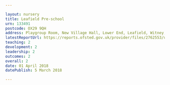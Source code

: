 ```yaml
---

layout: nursery
title: Leafield Pre-school
urn: 133491
postcode: OX29 9QH
address: Playgroup Room, New Village Hall, Lower End, Leafield, Witney, Oxfordshire, OX29 9QH
latestReportUrl: https://reports.ofsted.gov.uk/provider/files/2762553/urn/133491.pdf
teaching: 2
development: 2
leadership: 2
outcomes: 2
overall: 2
date: 01 April 2018 
datePublish: 5 March 2018

---
```


